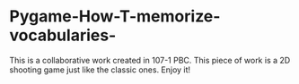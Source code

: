 # Pygame-How-T-memorize-vocabularies-
This is a collaborative work created in 107-1 PBC. This piece of work is a 2D shooting game just like the classic ones. Enjoy it!

